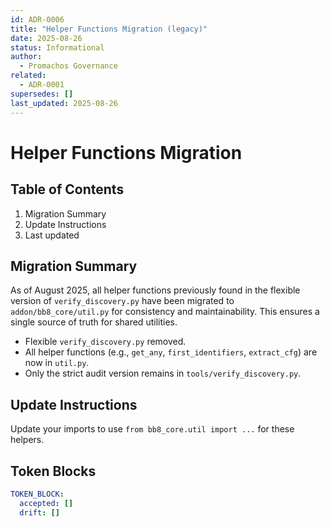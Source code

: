 ```yaml
---
id: ADR-0006
title: "Helper Functions Migration (legacy)"
date: 2025-08-26
status: Informational
author:
  - Promachos Governance
related:
  - ADR-0001
supersedes: []
last_updated: 2025-08-26
---
```


# Helper Functions Migration

## Table of Contents
1. Migration Summary
2. Update Instructions
3. Last updated

## Migration Summary

As of August 2025, all helper functions previously found in the flexible version of `verify_discovery.py` have been migrated to `addon/bb8_core/util.py` for consistency and maintainability. This ensures a single source of truth for shared utilities.

- Flexible `verify_discovery.py` removed.
- All helper functions (e.g., `get_any`, `first_identifiers`, `extract_cfg`) are now in `util.py`.
- Only the strict audit version remains in `tools/verify_discovery.py`.

## Update Instructions


Update your imports to use `from bb8_core.util import ...` for these helpers.

## Token Blocks

```yaml
TOKEN_BLOCK:
  accepted: []
  drift: []
```
